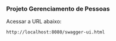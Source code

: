 ### Projeto Gerenciamento de Pessoas

Acessar a URL abaixo:

    http://localhost:8080/swagger-ui.html